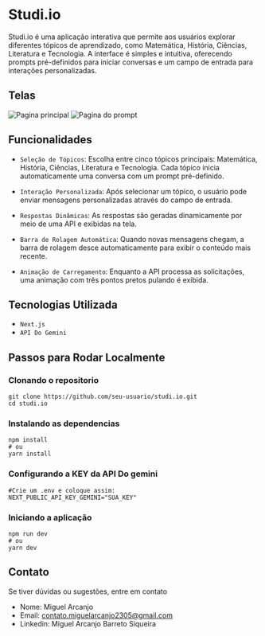 # Studi.io

Studi.io é uma aplicação interativa que permite aos usuários explorar diferentes tópicos de aprendizado, como Matemática, História, Ciências, Literatura e Tecnologia. A interface é simples e intuitiva, oferecendo prompts pré-definidos para iniciar conversas e um campo de entrada para interações personalizadas.

## Telas

![Pagina principal](https://github.com/user-attachments/assets/cc58d65e-b41d-43e3-b9bd-80fe67c88060)
![Pagina do prompt](https://github.com/user-attachments/assets/f73b0512-35a2-4594-a814-4c129ec66a7c)

## Funcionalidades

- `Seleção de Tópicos`: Escolha entre cinco tópicos principais: Matemática, História, Ciências, Literatura e Tecnologia.
Cada tópico inicia automaticamente uma conversa com um prompt pré-definido.

- `Interação Personalizada`: Após selecionar um tópico, o usuário pode enviar mensagens personalizadas através do campo de entrada.

- `Respostas Dinâmicas`: As respostas são geradas dinamicamente por meio de uma API e exibidas na tela.

- `Barra de Rolagem Automática`: Quando novas mensagens chegam, a barra de rolagem desce automaticamente para exibir o conteúdo mais recente.

- `Animação de Carregamento`: Enquanto a API processa as solicitações, uma animação com três pontos pretos pulando é exibida.

## Tecnologias Utilizada

- `Next.js`
- `API Do Gemini`

## Passos para Rodar Localmente

### Clonando o repositorio 

```
git clone https://github.com/seu-usuario/studi.io.git
cd studi.io
```

### Instalando as dependencias

```
npm install
# ou
yarn install
```
### Configurando a KEY da API Do gemini 

```
#Crie um .env e coloque assim:
NEXT_PUBLIC_API_KEY_GEMINI="SUA_KEY"
```

### Iniciando a aplicação

```
npm run dev
# ou
yarn dev

```

## Contato
Se tiver dúvidas ou sugestões, entre em contato
- Nome: Miguel Arcanjo
- Email: contato.miguelarcanjo2305@gmail.com
- Linkedin: Miguel Arcanjo Barreto Siqueira
